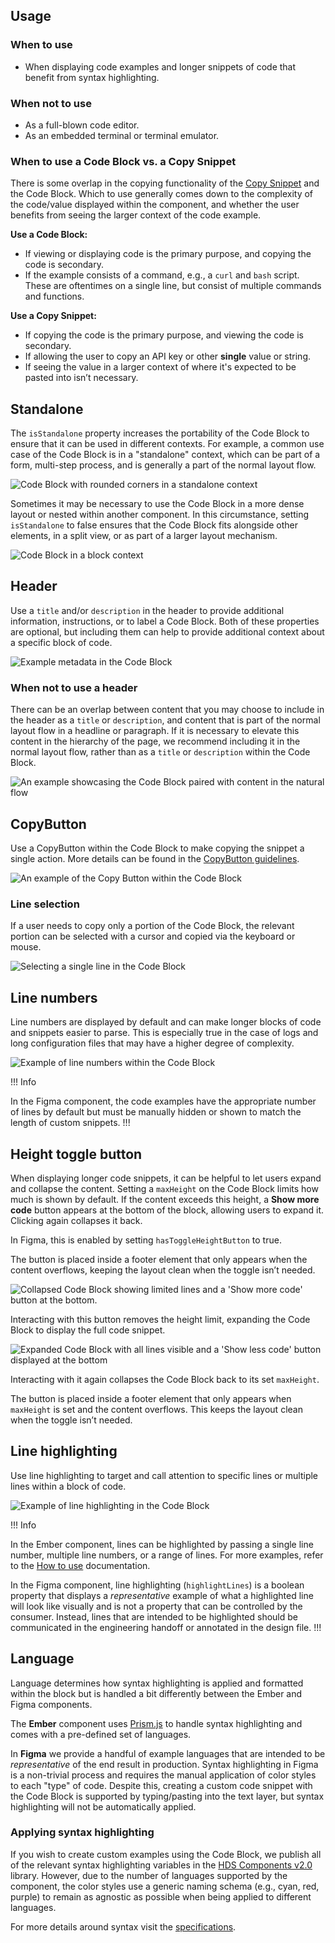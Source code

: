 ## Usage

### When to use

- When displaying code examples and longer snippets of code that benefit from syntax highlighting.

### When not to use

- As a full-blown code editor.
- As an embedded terminal or terminal emulator.

### When to use a Code Block vs. a Copy Snippet

There is some overlap in the copying functionality of the [Copy Snippet](/components/copy/snippet) and the Code Block. Which to use generally comes down to the complexity of the code/value displayed within the component, and whether the user benefits from seeing the larger context of the code example.

**Use a Code Block:**

- If viewing or displaying code is the primary purpose, and copying the code is secondary.
- If the example consists of a command, e.g., a `curl` and `bash` script. These are oftentimes on a single line, but consist of multiple commands and functions.

**Use a Copy Snippet:**

- If copying the code is the primary purpose, and viewing the code is secondary.
- If allowing the user to copy an API key or other **single** value or string.
- If seeing the value in a larger context of where it's expected to be pasted into isn’t necessary.

## Standalone

The `isStandalone` property increases the portability of the Code Block to ensure that it can be used in different contexts. For example, a common use case of the Code Block is in a "standalone" context, which can be part of a form, multi-step process, and is generally a part of the normal layout flow.

![Code Block with rounded corners in a standalone context](/assets/components/code-block/code-block-rounded-standalone.png)

Sometimes it may be necessary to use the Code Block in a more dense layout or nested within another component. In this circumstance, setting `isStandalone` to false ensures that the Code Block fits alongside other elements, in a split view, or as part of a larger layout mechanism.

![Code Block in a block context](/assets/components/code-block/code-block-block-level.png)

## Header

Use a `title` and/or `description` in the header to provide additional information, instructions, or to label a Code Block. Both of these properties are optional, but including them can help to provide additional context about a specific block of code.

![Example metadata in the Code Block](/assets/components/code-block/code-block-metadata.png)

### When not to use a header

There can be an overlap between content that you may choose to include in the header as a `title` or `description`, and content that is part of the normal layout flow in a headline or paragraph. If it is necessary to elevate this content in the hierarchy of the page, we recommend including it in the normal layout flow, rather than as a `title` or `description` within the Code Block.

![An example showcasing the Code Block paired with content in the natural flow](/assets/components/code-block/code-block-dont-use-metadata.png)

## CopyButton

Use a CopyButton within the Code Block to make copying the snippet a single action. More details can be found in the [CopyButton guidelines](/components/copy/button).

![An example of the Copy Button within the Code Block](/assets/components/code-block/code-block-copy-button.png)

### Line selection

If a user needs to copy only a portion of the Code Block, the relevant portion can be selected with a cursor and copied via the keyboard or mouse.

![Selecting a single line in the Code Block](/assets/components/code-block/code-block-line-selection.png)

## Line numbers

Line numbers are displayed by default and can make longer blocks of code and snippets easier to parse. This is especially true in the case of logs and long configuration files that may have a higher degree of complexity.

![Example of line numbers within the Code Block](/assets/components/code-block/code-block-line-numbers.png)

!!! Info

In the Figma component, the code examples have the appropriate number of lines by default but must be manually hidden or shown to match the length of custom snippets.
!!!

## Height toggle button

When displaying longer code snippets, it can be helpful to let users expand and collapse the content. Setting a `maxHeight` on the Code Block limits how much is shown by default. If the content exceeds this height, a **Show more code** button appears at the bottom of the block, allowing users to expand it. Clicking again collapses it back.

In Figma, this is enabled by setting `hasToggleHeightButton` to true.

The button is placed inside a footer element that only appears when the content overflows, keeping the layout clean when the toggle isn’t needed.

![Collapsed Code Block showing limited lines and a 'Show more code' button at the bottom.](/assets/components/code-block/code-block-collapsed.png)

Interacting with this button removes the height limit, expanding the Code Block to display the full code snippet. 

![Expanded Code Block with all lines visible and a 'Show less code' button displayed at the bottom](/assets/components/code-block/code-block-expanded.png)

Interacting with it again collapses the Code Block back to its set `maxHeight`.

The button is placed inside a footer element that only appears when `maxHeight` is set and the content overflows. This keeps the layout clean when the toggle isn’t needed.

## Line highlighting

Use line highlighting to target and call attention to specific lines or multiple lines within a block of code.

![Example of line highlighting in the Code Block](/assets/components/code-block/code-block-line-highlighting.png)

!!! Info

In the Ember component, lines can be highlighted by passing a single line number, multiple line numbers, or a range of lines. For more examples, refer to the [How to use](/?tab=code#highlightlines) documentation.

In the Figma component, line highlighting (`highlightLines`) is a boolean property that displays a _representative_ example of what a highlighted line will look like visually and is not a property that can be controlled by the consumer. Instead, lines that are intended to be highlighted should be communicated in the engineering handoff or annotated in the design file.
!!!

## Language

Language determines how syntax highlighting is applied and formatted within the block but is handled a bit differently between the Ember and Figma components.

The **Ember** component uses [Prism.js](https://prismjs.com/index.html) to handle syntax highlighting and comes with a pre-defined set of languages.

In **Figma** we provide a handful of example languages that are intended to be _representative_ of the end result in production. Syntax highlighting in Figma is a non-trivial process and requires the manual application of color styles to each "type" of code. Despite this, creating a custom code snippet with the Code Block is supported by typing/pasting into the text layer, but syntax highlighting will not be automatically applied.

### Applying syntax highlighting

If you wish to create custom examples using the Code Block, we publish all of the relevant syntax highlighting variables in the [HDS Components v2.0](https://www.figma.com/design/iweq3r2Pi8xiJfD9e6lOhF/HDS-Components-v2.0?node-id=67166-37020&t=gWdKy44MzTP4cTRo-1) library. However, due to the number of languages supported by the component, the color styles use a generic naming schema (e.g., cyan, red, purple) to remain as agnostic as possible when being applied to different languages.

For more details around syntax visit the [specifications](?tab=specifications).
